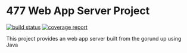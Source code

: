 # 477 Web App Server Project

[![build status](https://ada.csse.rose-hulman.edu/bonattt/TomSWS/badges/master/badges/master/build.svg)](https://ada.csse.rose-hulman.edu/bonattt/TomSWS/commits/master)
[![coverage report](https://ada.csse.rose-hulman.edu/bonattt/TomSWS/badges/master/badges/master/coverage.svg)](https://ada.csse.rose-hulman.edu/bonattt/TomSWS/commits/master)

This project provides an web app server built from the gorund up using Java
